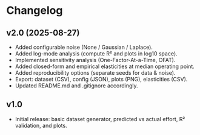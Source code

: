 # Changelog

## v2.0 (2025-08-27)
- Added configurable noise (None / Gaussian / Laplace).
- Added log-mode analysis (compute R² and plots in log10 space).
- Implemented sensitivity analysis (One-Factor-At-a-Time, OFAT).
- Added closed-form and empirical elasticities at median operating point.
- Added reproducibility options (separate seeds for data & noise).
- Export: dataset (CSV), config (JSON), plots (PNG), elasticities (CSV).
- Updated README.md and .gitignore accordingly.

## v1.0
- Initial release: basic dataset generator, predicted vs actual effort, R² validation, and plots.
